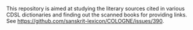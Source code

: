This repository is aimed at studying the literary sources cited in various CDSL dictionaries and finding out the scanned books for providing links.
See https://github.com/sanskrit-lexicon/COLOGNE/issues/390.

